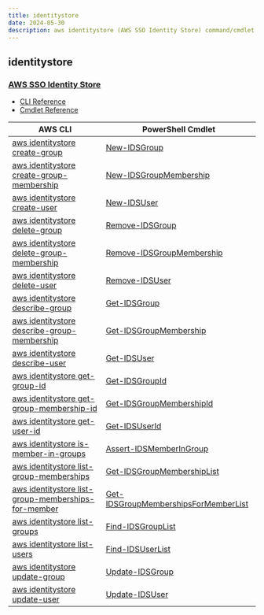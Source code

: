 ```yaml
---
title: identitystore
date: 2024-05-30
description: aws identitystore (AWS SSO Identity Store) command/cmdlet list.
---
```


## identitystore

### [AWS SSO Identity Store](https://aws.amazon.com/single-sign-on/)

* [CLI Reference](https://awscli.amazonaws.com/v2/documentation/api/latest/reference/identitystore/index.html)
* [Cmdlet Reference](https://docs.aws.amazon.com/powershell/latest/reference/items/IdentityStore_cmdlets.html)

|AWS CLI|PowerShell Cmdlet|
|----|----|
|[aws identitystore create-group](https://awscli.amazonaws.com/v2/documentation/api/latest/reference/identitystore/create-group.html)|[New-IDSGroup](https://docs.aws.amazon.com/powershell/latest/reference/items/New-IDSGroup.html)|
|[aws identitystore create-group-membership](https://awscli.amazonaws.com/v2/documentation/api/latest/reference/identitystore/create-group-membership.html)|[New-IDSGroupMembership](https://docs.aws.amazon.com/powershell/latest/reference/items/New-IDSGroupMembership.html)|
|[aws identitystore create-user](https://awscli.amazonaws.com/v2/documentation/api/latest/reference/identitystore/create-user.html)|[New-IDSUser](https://docs.aws.amazon.com/powershell/latest/reference/items/New-IDSUser.html)|
|[aws identitystore delete-group](https://awscli.amazonaws.com/v2/documentation/api/latest/reference/identitystore/delete-group.html)|[Remove-IDSGroup](https://docs.aws.amazon.com/powershell/latest/reference/items/Remove-IDSGroup.html)|
|[aws identitystore delete-group-membership](https://awscli.amazonaws.com/v2/documentation/api/latest/reference/identitystore/delete-group-membership.html)|[Remove-IDSGroupMembership](https://docs.aws.amazon.com/powershell/latest/reference/items/Remove-IDSGroupMembership.html)|
|[aws identitystore delete-user](https://awscli.amazonaws.com/v2/documentation/api/latest/reference/identitystore/delete-user.html)|[Remove-IDSUser](https://docs.aws.amazon.com/powershell/latest/reference/items/Remove-IDSUser.html)|
|[aws identitystore describe-group](https://awscli.amazonaws.com/v2/documentation/api/latest/reference/identitystore/describe-group.html)|[Get-IDSGroup](https://docs.aws.amazon.com/powershell/latest/reference/items/Get-IDSGroup.html)|
|[aws identitystore describe-group-membership](https://awscli.amazonaws.com/v2/documentation/api/latest/reference/identitystore/describe-group-membership.html)|[Get-IDSGroupMembership](https://docs.aws.amazon.com/powershell/latest/reference/items/Get-IDSGroupMembership.html)|
|[aws identitystore describe-user](https://awscli.amazonaws.com/v2/documentation/api/latest/reference/identitystore/describe-user.html)|[Get-IDSUser](https://docs.aws.amazon.com/powershell/latest/reference/items/Get-IDSUser.html)|
|[aws identitystore get-group-id](https://awscli.amazonaws.com/v2/documentation/api/latest/reference/identitystore/get-group-id.html)|[Get-IDSGroupId](https://docs.aws.amazon.com/powershell/latest/reference/items/Get-IDSGroupId.html)|
|[aws identitystore get-group-membership-id](https://awscli.amazonaws.com/v2/documentation/api/latest/reference/identitystore/get-group-membership-id.html)|[Get-IDSGroupMembershipId](https://docs.aws.amazon.com/powershell/latest/reference/items/Get-IDSGroupMembershipId.html)|
|[aws identitystore get-user-id](https://awscli.amazonaws.com/v2/documentation/api/latest/reference/identitystore/get-user-id.html)|[Get-IDSUserId](https://docs.aws.amazon.com/powershell/latest/reference/items/Get-IDSUserId.html)|
|[aws identitystore is-member-in-groups](https://awscli.amazonaws.com/v2/documentation/api/latest/reference/identitystore/is-member-in-groups.html)|[Assert-IDSMemberInGroup](https://docs.aws.amazon.com/powershell/latest/reference/items/Assert-IDSMemberInGroup.html)|
|[aws identitystore list-group-memberships](https://awscli.amazonaws.com/v2/documentation/api/latest/reference/identitystore/list-group-memberships.html)|[Get-IDSGroupMembershipList](https://docs.aws.amazon.com/powershell/latest/reference/items/Get-IDSGroupMembershipList.html)|
|[aws identitystore list-group-memberships-for-member](https://awscli.amazonaws.com/v2/documentation/api/latest/reference/identitystore/list-group-memberships-for-member.html)|[Get-IDSGroupMembershipsForMemberList](https://docs.aws.amazon.com/powershell/latest/reference/items/Get-IDSGroupMembershipsForMemberList.html)|
|[aws identitystore list-groups](https://awscli.amazonaws.com/v2/documentation/api/latest/reference/identitystore/list-groups.html)|[Find-IDSGroupList](https://docs.aws.amazon.com/powershell/latest/reference/items/Find-IDSGroupList.html)|
|[aws identitystore list-users](https://awscli.amazonaws.com/v2/documentation/api/latest/reference/identitystore/list-users.html)|[Find-IDSUserList](https://docs.aws.amazon.com/powershell/latest/reference/items/Find-IDSUserList.html)|
|[aws identitystore update-group](https://awscli.amazonaws.com/v2/documentation/api/latest/reference/identitystore/update-group.html)|[Update-IDSGroup](https://docs.aws.amazon.com/powershell/latest/reference/items/Update-IDSGroup.html)|
|[aws identitystore update-user](https://awscli.amazonaws.com/v2/documentation/api/latest/reference/identitystore/update-user.html)|[Update-IDSUser](https://docs.aws.amazon.com/powershell/latest/reference/items/Update-IDSUser.html)|

